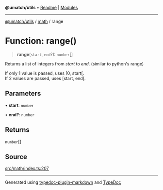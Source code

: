 **@umatch/utils** • [Readme](../../index.md) \| [Modules](../../modules.md)

***

[@umatch/utils](../../modules.md) / [math](../index.md) / range

# Function: range()

> **range**(`start`, `end`?): `number`[]

Returns a list of integers from *start* to *end*.
(similar to python's range)

If only 1 value is passed, uses [0, start[.<br>
If 2 values are passed, uses [start, end[.

## Parameters

• **start**: `number`

• **end?**: `number`

## Returns

`number`[]

## Source

[src/math/index.ts:207](https://github.com/umatch-oficial/utils/blob/7d512db/src/math/index.ts#L207)

***

Generated using [typedoc-plugin-markdown](https://www.npmjs.com/package/typedoc-plugin-markdown) and [TypeDoc](https://typedoc.org/)
